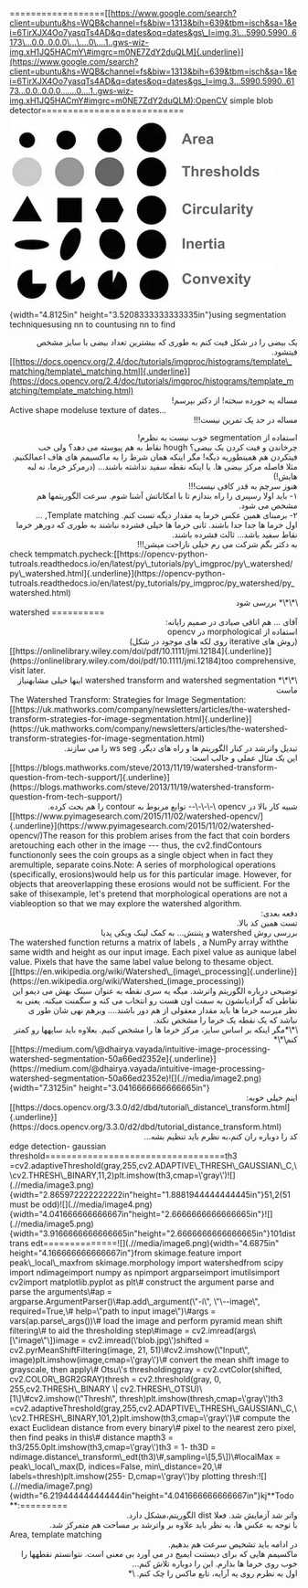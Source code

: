 ==================[[https://www.google.com/search?client=ubuntu&hs=WQB&channel=fs&biw=1313&bih=639&tbm=isch&sa=1&ei=6TirXJX4Oo7yasqTs4AD&q=dates&oq=dates&gs\_l=img.3\...5990.5990..6173\...0.0..0.0.0\...\....0\....1..gws-wiz-img.xH1JQ5HACmY\#imgrc=m0NE7ZdY2duQLM]{.underline}](https://www.google.com/search?client=ubuntu&hs=WQB&channel=fs&biw=1313&bih=639&tbm=isch&sa=1&ei=6TirXJX4Oo7yasqTs4AD&q=dates&oq=dates&gs_l=img.3...5990.5990..6173...0.0..0.0.0.......0....1..gws-wiz-img.xH1JQ5HACmY#imgrc=m0NE7ZdY2duQLM):OpenCV simple blob detector===========================![](.//media/image1.png){width="4.8125in" height="3.5208333333333335in"}using segmentation techniquesusing nn to countusing nn to find<div dir="rtl">
یک بیضی را در شکل فیت کنم به طوری که بیشترین تعداد بیضی با سایز مشخص فیتشود.</div>
[[https://docs.opencv.org/2.4/doc/tutorials/imgproc/histograms/template\_matching/template\_matching.html]{.underline}](https://docs.opencv.org/2.4/doc/tutorials/imgproc/histograms/template_matching/template_matching.html)<div dir="rtl">
مساله یه خورده سخته! از دکتر بپرسم!</div>
Active shape modeluse texture of dates...<div dir="rtl">
مساله در حد یک تمرین نیست!!!</div>
<div dir="rtl">
استفاده از segmentation خوب نیست به نظرم!</div>
<div dir="rtl">
چرخاندن و فیت کردن یک بیضی؟ hough نقاط به هم پیوسته می دهد؟ ولی خب فیتکردن هم همینطوریه دیگه! مگر اینکه همان شرط را به ماکسیمم های هاف اعمالکنیم. مثلا فاصله مرکز بیضی ها. یا اینکه نقطه سفید نداشته باشند... (درمرکز خرما، نه لبه هایش!)</div>
<div dir="rtl">
هنوز سرچم به قدر کافی نیست!!!</div>
<div dir="rtl">
۱- باید اولا رسپبری را راه بندازم تا با امکاناتش آشنا شوم. سرعت الگوریتمها هم مشخص می شود.</div>
<div dir="rtl">
۲- برمبنای همین عکس خرما یه مقدار دیگه تست کنم. Template matching, ...</div>
<div dir="rtl">
اول خرما ها جدا جدا باشند. ثانی خرما ها خیلی فشرده نباشند به طوری که دورهر خرما نقاط سفید باشد... ثالث فشرده باشند.</div>
<div dir="rtl">
به دکتر بگم شرکت می رم خیلی ناراحت میشن!!!</div>
check tempmatch.pycheck:[[https://opencv-python-tutroals.readthedocs.io/en/latest/py\_tutorials/py\_imgproc/py\_watershed/py\_watershed.html]{.underline}](https://opencv-python-tutroals.readthedocs.io/en/latest/py_tutorials/py_imgproc/py_watershed/py_watershed.html)<div dir="rtl">
\*\*\* بررسی شود</div>
watershed ==========<div dir="rtl">
آقای ... هم اتاقی صیادی در صمیم رایانه:</div>
<div dir="rtl">
استفاده از morphological در opencv</div>
<div dir="rtl">
(روش های iterative روی لکه های موجود در شکل)</div>
[[https://onlinelibrary.wiley.com/doi/pdf/10.1111/jmi.12184]{.underline}](https://onlinelibrary.wiley.com/doi/pdf/10.1111/jmi.12184)too comprehensive, visit later.<div dir="rtl">
\*\*\* watershed transform and watershed segmentation اینها خیلی مشابهنیاز ماست</div>
The Watershed Transform: Strategies for Image Segmentation:[[https://uk.mathworks.com/company/newsletters/articles/the-watershed-transform-strategies-for-image-segmentation.html]{.underline}](https://uk.mathworks.com/company/newsletters/articles/the-watershed-transform-strategies-for-image-segmentation.html)<div dir="rtl">
تبدیل واترشد در کنار الگوریتم ها و راه های دیگر،‌ ws seg را می سازند.</div>
<div dir="rtl">
این یک مثال عملی و جالب است:</div>
[[https://blogs.mathworks.com/steve/2013/11/19/watershed-transform-question-from-tech-support/]{.underline}](https://blogs.mathworks.com/steve/2013/11/19/watershed-transform-question-from-tech-support/)<div dir="rtl">
شبیه کار بالا در opencv \-\-\-\-- توابع مربوط به contour را هم بحث کرده.</div>
[[https://www.pyimagesearch.com/2015/11/02/watershed-opencv/]{.underline}](https://www.pyimagesearch.com/2015/11/02/watershed-opencv/)The reason for this problem arises from the fact that coin borders aretouching each other in the image --- thus, the cv2.findContours functiononly sees the coin groups as a single object when in fact they aremultiple, separate coins.Note: A series of morphological operations (specifically, erosions)would help us for this particular image. However, for objects that areoverlapping these erosions would not be sufficient. For the sake of thisexample, let's pretend that morphological operations are not a viableoption so that we may explore the watershed algorithm.<div dir="rtl">
دفعه بعدی:‌</div>
<div dir="rtl">
تست همین کد بالا.</div>
<div dir="rtl">
بررسی روش watershed و پتنتش... به کمک لینک ویکی پدیا</div>
The watershed function returns a matrix of labels , a NumPy array withthe same width and height as our input image. Each pixel value as aunique label value. Pixels that have the same label value belong to thesame object.[[https://en.wikipedia.org/wiki/Watershed\_(image\_processing]{.underline}](https://en.wikipedia.org/wiki/Watershed_(image_processing))<div dir="rtl">
توضیحی درباره الگوریتم واترشد. میگه یه سری نقطه به عنوان سینک بهش می دیمو این نقاطی که گرادیانشون به سمت اون هست رو انتخاب می کنه و سگمنت میکنه. یعنی به نظر میرسه خرما ها باید مقدار معقولی از هم دور باشند.... وبرهم نهی شان طور ی نباشد که یک نقطه یک خرما را مشخص نکند.</div>
<div dir="rtl">
\*\*مگر اینکه بر اساس سایز، مرکز خرما ها را مشخص کنیم. بعلاوه باید سایهها رو کمتر کنم\*\*</div>
[[https://medium.com/\@dhairya.vayada/intuitive-image-processing-watershed-segmentation-50a66ed2352e]{.underline}](https://medium.com/@dhairya.vayada/intuitive-image-processing-watershed-segmentation-50a66ed2352e)![](.//media/image2.png){width="7.3125in" height="3.0416666666666665in"}<div dir="rtl">
اینم خیلی خوبه:</div>
[[https://docs.opencv.org/3.3.0/d2/dbd/tutorial\_distance\_transform.html]{.underline}](https://docs.opencv.org/3.3.0/d2/dbd/tutorial_distance_transform.html)<div dir="rtl">
کد را دوباره ران کنم،‌به نظرم باید تنظیم بشه...</div>
edge detection- gaussian threshold==================================th3 =cv2.adaptiveThreshold(gray,255,cv2.ADAPTIVE\_THRESH\_GAUSSIAN\_C,\\cv2.THRESH\_BINARY,11,2)plt.imshow(th3,cmap=\'gray\')![](.//media/image3.png){width="2.865972222222222in"height="1.8881944444444445in"}51,2(51 must be odd)![](.//media/image4.png){width="4.041666666666667in"height="2.6666666666666665in"}![](.//media/image5.png){width="3.9166666666666665in"height="2.6666666666666665in"}101dist trans edt==============![](.//media/image6.png){width="4.6875in" height="4.166666666666667in"}from skimage.feature import peak\_local\_maxfrom skimage.morphology import watershedfrom scipy import ndimageimport numpy as npimport argparseimport imutilsimport cv2import matplotlib.pyplot as plt\# construct the argument parse and parse the arguments\#ap = argparse.ArgumentParser()\#ap.add\_argument(\"-i\", \"\--image\", required=True,\# help=\"path to input image\")\#args = vars(ap.parse\_args())\# load the image and perform pyramid mean shift filtering\# to aid the thresholding step\#image = cv2.imread(args\[\"image\"\])image = cv2.imread(\'blob.jpg\')shifted = cv2.pyrMeanShiftFiltering(image, 21, 51)\#cv2.imshow(\"Input\", image)plt.imshow(image,cmap=\'gray\')\# convert the mean shift image to grayscale, then apply\# Otsu\'s thresholdinggray = cv2.cvtColor(shifted, cv2.COLOR\_BGR2GRAY)thresh = cv2.threshold(gray, 0, 255,cv2.THRESH\_BINARY \| cv2.THRESH\_OTSU)\[1\]\#cv2.imshow(\"Thresh\", thresh)plt.imshow(thresh,cmap=\'gray\')th3 =cv2.adaptiveThreshold(gray,255,cv2.ADAPTIVE\_THRESH\_GAUSSIAN\_C,\\cv2.THRESH\_BINARY,101,2)plt.imshow(th3,cmap=\'gray\')\# compute the exact Euclidean distance from every binary\# pixel to the nearest zero pixel, then find peaks in this\# distance mapth3 = th3/255.0plt.imshow(th3,cmap=\'gray\')th3 = 1- th3D = ndimage.distance\_transform\_edt(th3)\#,sampling=\[5,5\])\#localMax = peak\_local\_max(D, indices=False, min\_distance=20,\# labels=thresh)plt.imshow(255- D,cmap=\'gray\')by plotting thresh:![](.//media/image7.png){width="6.219444444444444in"height="4.041666666666667in"}kj**Todo**:=========<div dir="rtl">
واتر شد آزمایش شد. فعلا dist الگوریتم،‌مشکل دارد.</div>
<div dir="rtl">
با توجه به عکس ها،‌ به نظر باید علاوه بر واترشد بر مساحت هم متمرکز شد.</div>
Area, template matching<div dir="rtl">
در ادامه باید تشخیص سرعت هم بدهیم.</div>
<div dir="rtl">
ماکسیمم هایی که برای دیستنت ایمیج در می آورد بی معنی است. نتوانستم نقطهها را خوب روی خرما ها بذارم. این را دوباره تلاش کنم...</div>
<div dir="rtl">
اول به نظرم روی یه آرایه، تابع ماکس را چک کنم. \*</div>
